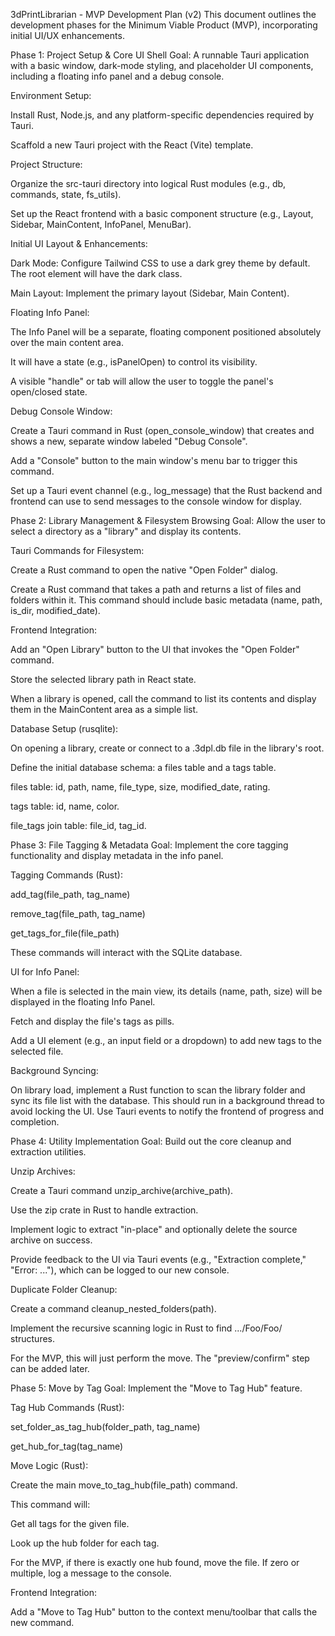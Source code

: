 3dPrintLibrarian - MVP Development Plan (v2)
This document outlines the development phases for the Minimum Viable Product (MVP), incorporating initial UI/UX enhancements.

Phase 1: Project Setup & Core UI Shell
Goal: A runnable Tauri application with a basic window, dark-mode styling, and placeholder UI components, including a floating info panel and a debug console.

Environment Setup:

Install Rust, Node.js, and any platform-specific dependencies required by Tauri.

Scaffold a new Tauri project with the React (Vite) template.

Project Structure:

Organize the src-tauri directory into logical Rust modules (e.g., db, commands, state, fs_utils).

Set up the React frontend with a basic component structure (e.g., Layout, Sidebar, MainContent, InfoPanel, MenuBar).

Initial UI Layout & Enhancements:

Dark Mode: Configure Tailwind CSS to use a dark grey theme by default. The root element will have the dark class.

Main Layout: Implement the primary layout (Sidebar, Main Content).

Floating Info Panel:

The Info Panel will be a separate, floating component positioned absolutely over the main content area.

It will have a state (e.g., isPanelOpen) to control its visibility.

A visible "handle" or tab will allow the user to toggle the panel's open/closed state.

Debug Console Window:

Create a Tauri command in Rust (open_console_window) that creates and shows a new, separate window labeled "Debug Console".

Add a "Console" button to the main window's menu bar to trigger this command.

Set up a Tauri event channel (e.g., log_message) that the Rust backend and frontend can use to send messages to the console window for display.

Phase 2: Library Management & Filesystem Browsing
Goal: Allow the user to select a directory as a "library" and display its contents.

Tauri Commands for Filesystem:

Create a Rust command to open the native "Open Folder" dialog.

Create a Rust command that takes a path and returns a list of files and folders within it. This command should include basic metadata (name, path, is_dir, modified_date).

Frontend Integration:

Add an "Open Library" button to the UI that invokes the "Open Folder" command.

Store the selected library path in React state.

When a library is opened, call the command to list its contents and display them in the MainContent area as a simple list.

Database Setup (rusqlite):

On opening a library, create or connect to a .3dpl.db file in the library's root.

Define the initial database schema: a files table and a tags table.

files table: id, path, name, file_type, size, modified_date, rating.

tags table: id, name, color.

file_tags join table: file_id, tag_id.

Phase 3: File Tagging & Metadata
Goal: Implement the core tagging functionality and display metadata in the info panel.

Tagging Commands (Rust):

add_tag(file_path, tag_name)

remove_tag(file_path, tag_name)

get_tags_for_file(file_path)

These commands will interact with the SQLite database.

UI for Info Panel:

When a file is selected in the main view, its details (name, path, size) will be displayed in the floating Info Panel.

Fetch and display the file's tags as pills.

Add a UI element (e.g., an input field or a dropdown) to add new tags to the selected file.

Background Syncing:

On library load, implement a Rust function to scan the library folder and sync its file list with the database. This should run in a background thread to avoid locking the UI. Use Tauri events to notify the frontend of progress and completion.

Phase 4: Utility Implementation
Goal: Build out the core cleanup and extraction utilities.

Unzip Archives:

Create a Tauri command unzip_archive(archive_path).

Use the zip crate in Rust to handle extraction.

Implement logic to extract "in-place" and optionally delete the source archive on success.

Provide feedback to the UI via Tauri events (e.g., "Extraction complete," "Error: ..."), which can be logged to our new console.

Duplicate Folder Cleanup:

Create a command cleanup_nested_folders(path).

Implement the recursive scanning logic in Rust to find .../Foo/Foo/ structures.

For the MVP, this will just perform the move. The "preview/confirm" step can be added later.

Phase 5: Move by Tag
Goal: Implement the "Move to Tag Hub" feature.

Tag Hub Commands (Rust):

set_folder_as_tag_hub(folder_path, tag_name)

get_hub_for_tag(tag_name)

Move Logic (Rust):

Create the main move_to_tag_hub(file_path) command.

This command will:

Get all tags for the given file.

Look up the hub folder for each tag.

For the MVP, if there is exactly one hub found, move the file. If zero or multiple, log a message to the console.

Frontend Integration:

Add a "Move to Tag Hub" button to the context menu/toolbar that calls the new command.